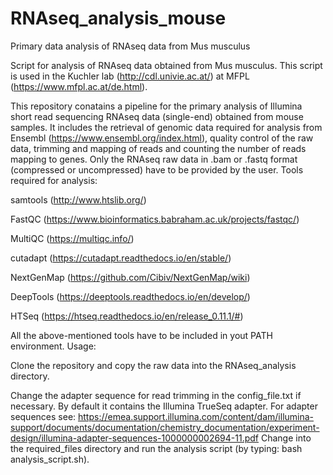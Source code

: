# RNAseq_analysis_mouse
Primary data analysis of RNAseq data from Mus musculus

Script for analysis of RNAseq data obtained from Mus musculus. This script is used in the Kuchler lab (http://cdl.univie.ac.at/) at MFPL (https://www.mfpl.ac.at/de.html).

This repository conatains a pipeline for the primary analysis of Illumina short read sequencing RNAseq data (single-end) obtained from mouse samples. It includes the retrieval of genomic data required for analysis from Ensembl (https://www.ensembl.org/index.html), quality control of the raw data, trimming and mapping of reads and counting the number of reads mapping to genes. Only the RNAseq raw data in .bam or .fastq format (compressed or uncompressed) have to be provided by the user.
Tools required for analysis:

samtools (http://www.htslib.org/)

FastQC (https://www.bioinformatics.babraham.ac.uk/projects/fastqc/)

MultiQC (https://multiqc.info/)

cutadapt (https://cutadapt.readthedocs.io/en/stable/)

NextGenMap (https://github.com/Cibiv/NextGenMap/wiki)

DeepTools (https://deeptools.readthedocs.io/en/develop/)

HTSeq (https://htseq.readthedocs.io/en/release_0.11.1/#)

All the above-mentioned tools have to be included in yout PATH environment.
Usage:

Clone the repository and copy the raw data into the RNAseq_analysis directory.

Change the adapter sequence for read trimming in the config_file.txt if necessary. By default it contains the Illumina TrueSeq adapter. For adapter sequences see: https://emea.support.illumina.com/content/dam/illumina-support/documents/documentation/chemistry_documentation/experiment-design/illumina-adapter-sequences-1000000002694-11.pdf Change into the required_files directory and run the analysis script (by typing: bash analysis_script.sh).

